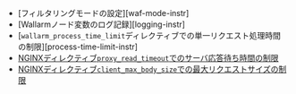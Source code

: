 * [フィルタリングモードの設定][waf-mode-instr]
* [Wallarmノード変数のログ記録][logging-instr]
* [`wallarm_process_time_limit`ディレクティブでの単一リクエスト処理時間の制限][process-time-limit-instr]
* [NGINXディレクティブ`proxy_read_timeout`でのサーバ応答待ち時間の制限](https://nginx.org/en/docs/http/ngx_http_proxy_module.html#proxy_read_timeout)
* [NGINXディレクティブ`client_max_body_size`での最大リクエストサイズの制限](https://nginx.org/en/docs/http/ngx_http_core_module.html#client_max_body_size)